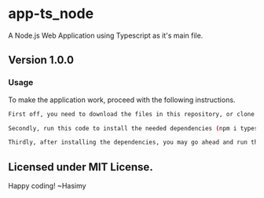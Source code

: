 # app-ts_node
A Node.js Web Application using Typescript as it's main file.

## Version 1.0.0

### Usage

To make the application work, proceed with the following instructions.

```sh
First off, you need to download the files in this repository, or clone it.

Secondly, run this code to install the needed dependencies (npm i typescript express ts-node nodemon @types/node @types/express --save)

Thirdly, after installing the dependencies, you may go ahead and run the app with the command (npm run dev).

```

## Licensed under MIT License.

Happy coding!
~Hasimy
